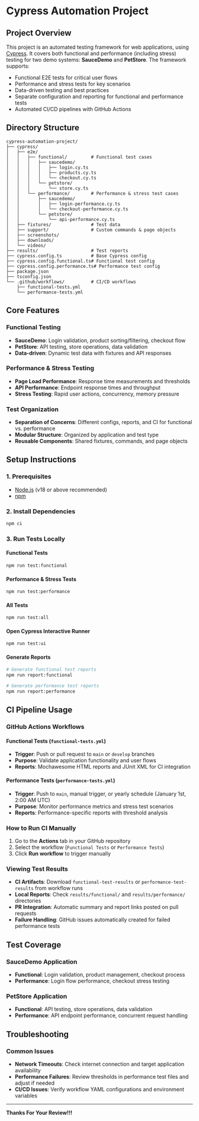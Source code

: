 # Cypress Automation Project

## Project Overview

This project is an automated testing framework for web applications, using [Cypress](https://www.cypress.io/). It covers both functional and performance (including stress) testing for two demo systems: **SauceDemo** and **PetStore**. The framework supports:

- Functional E2E tests for critical user flows
- Performance and stress tests for key scenarios
- Data-driven testing and best practices
- Separate configuration and reporting for functional and performance tests
- Automated CI/CD pipelines with GitHub Actions

## Directory Structure

```
cypress-automation-project/
├── cypress/
│   ├── e2e/
│   │   ├── functional/         # Functional test cases
│   │   │   ├── saucedemo/
│   │   │   │   ├── login.cy.ts
│   │   │   │   ├── products.cy.ts
│   │   │   │   └── checkout.cy.ts
│   │   │   └── petstore/
│   │   │       └── store.cy.ts
│   │   └── performance/        # Performance & stress test cases
│   │       ├── saucedemo/
│   │       │   ├── login-performance.cy.ts
│   │       │   └── checkout-performance.cy.ts
│   │       └── petstore/
│   │           └── api-performance.cy.ts
│   ├── fixtures/               # Test data
│   ├── support/                # Custom commands & page objects
│   ├── screenshots/
│   ├── downloads/
│   └── videos/
├── results/                    # Test reports
├── cypress.config.ts           # Base Cypress config
├── cypress.config.functional.ts# Functional test config
├── cypress.config.performance.ts# Performance test config
├── package.json
├── tsconfig.json
└── .github/workflows/          # CI/CD workflows
    ├── functional-tests.yml
    └── performance-tests.yml
```

## Core Features

### Functional Testing
- **SauceDemo**: Login validation, product sorting/filtering, checkout flow
- **PetStore**: API testing, store operations, data validation
- **Data-driven**: Dynamic test data with fixtures and API responses

### Performance & Stress Testing
- **Page Load Performance**: Response time measurements and thresholds
- **API Performance**: Endpoint response times and throughput
- **Stress Testing**: Rapid user actions, concurrency, memory pressure

### Test Organization
- **Separation of Concerns**: Different configs, reports, and CI for functional vs. performance
- **Modular Structure**: Organized by application and test type
- **Reusable Components**: Shared fixtures, commands, and page objects

## Setup Instructions

### 1. Prerequisites
- [Node.js](https://nodejs.org/) (v18 or above recommended)
- [npm](https://www.npmjs.com/)

### 2. Install Dependencies
```bash
npm ci
```

### 3. Run Tests Locally

#### Functional Tests
```bash
npm run test:functional
```

#### Performance & Stress Tests
```bash
npm run test:performance
```

#### All Tests
```bash
npm run test:all
```

#### Open Cypress Interactive Runner
```bash
npm run test:ui
```

#### Generate Reports
```bash
# Generate functional test reports
npm run report:functional

# Generate performance test reports
npm run report:performance
```

## CI Pipeline Usage

### GitHub Actions Workflows

#### Functional Tests (`functional-tests.yml`)
- **Trigger**: Push or pull request to `main` or `develop` branches
- **Purpose**: Validate application functionality and user flows
- **Reports**: Mochawesome HTML reports and JUnit XML for CI integration

#### Performance Tests (`performance-tests.yml`)
- **Trigger**: Push to `main`, manual trigger, or yearly schedule (January 1st, 2:00 AM UTC)
- **Purpose**: Monitor performance metrics and stress test scenarios
- **Reports**: Performance-specific reports with threshold analysis

### How to Run CI Manually
1. Go to the **Actions** tab in your GitHub repository
2. Select the workflow (`Functional Tests` or `Performance Tests`)
3. Click **Run workflow** to trigger manually

### Viewing Test Results
- **CI Artifacts**: Download `functional-test-results` or `performance-test-results` from workflow runs
- **Local Reports**: Check `results/functional/` and `results/performance/` directories
- **PR Integration**: Automatic summary and report links posted on pull requests
- **Failure Handling**: GitHub issues automatically created for failed performance tests

## Test Coverage

### SauceDemo Application
- **Functional**: Login validation, product management, checkout process
- **Performance**: Login flow performance, checkout stress testing

### PetStore Application
- **Functional**: API testing, store operations, data validation
- **Performance**: API endpoint performance, concurrent request handling

## Troubleshooting

### Common Issues
- **Network Timeouts**: Check internet connection and target application availability
- **Performance Failures**: Review thresholds in performance test files and adjust if needed
- **CI/CD Issues**: Verify workflow YAML configurations and environment variables

---

**Thanks For Your Review!!!** 